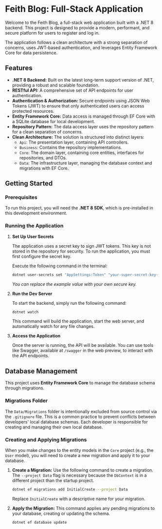 # Feith Blog: Full-Stack Application

Welcome to the Feith Blog, a full-stack web application built with a .NET 8 backend. This project is designed to provide a modern, performant, and secure platform for users to register and log in.

The application follows a clean architecture with a strong separation of concerns, uses JWT-based authentication, and leverages Entity Framework Core for data persistence.

## Features

- **.NET 8 Backend:** Built on the latest long-term support version of .NET, providing a robust and scalable foundation.
- **RESTful API:** A comprehensive set of API endpoints for user authentication.
- **Authentication & Authorization:** Secure endpoints using JSON Web Tokens (JWT) to ensure that only authenticated users can access protected resources.
- **Entity Framework Core:** Data access is managed through EF Core with a SQLite database for local development.
- **Repository Pattern:** The data access layer uses the repository pattern for a clean separation of concerns.
- **Clean Architecture:** The solution is structured into distinct layers:
  - `Api`: The presentation layer, containing API controllers.
  - `Business`: Contains the repository implementations.
  - `Core`: The domain layer, containing core entities, interfaces for repositories, and DTOs.
  - `Data`: The infrastructure layer, managing the database context and migrations with EF Core.

## Getting Started

### Prerequisites

To run this project, you will need the **.NET 8 SDK**, which is pre-installed in this development environment.

### Running the Application

1.  **Set Up User Secrets**

    The application uses a secret key to sign JWT tokens. This key is not stored in the repository for security. To run the application, you must first configure the secret key.

    Execute the following command in the terminal:
    ```bash
    dotnet user-secrets set "AppSettings:Token" "your-super-secret-key-that-is-long-and-secure-enough"
    ```
    *You can replace the example value with your own secure key.*

2.  **Run the Dev Server**

    To start the backend, simply run the following command:
    ```bash
    dotnet watch
    ```
    This command will build the application, start the web server, and automatically watch for any file changes.

3.  **Access the Application**

    Once the server is running, the API will be available. You can use tools like Swagger, available at `/swagger` in the web preview, to interact with the API endpoints.

## Database Management

This project uses **Entity Framework Core** to manage the database schema through migrations.

### Migrations Folder

The `Data/Migrations` folder is intentionally excluded from source control via the `.gitignore` file. This is a common practice to prevent conflicts between developers' local database schemas. Each developer is responsible for creating and managing their own local database.

### Creating and Applying Migrations

When you make changes to the entity models in the `Core` project (e.g., the `User` model), you will need to create a new migration and apply it to your database.

1.  **Create a Migration:**
    Use the following command to create a migration. The `--project Data` flag is necessary because the `DbContext` is in a different project than the startup project.
    ```bash
    dotnet ef migrations add InitialCreate --project Data
    ```
    Replace `InitialCreate` with a descriptive name for your migration.

2.  **Apply the Migration:**
    This command applies any pending migrations to your database, creating or updating the schema.
    ```bash
    dotnet ef database update
    ```
